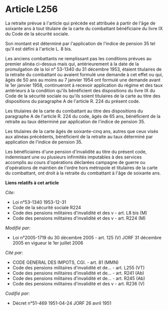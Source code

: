 # Article L256

La retraite prévue à l'article qui précède est attribuée à partir de l'âge de soixante ans à tout titulaire de la carte du
combattant bénéficiaire du livre IX du Code de la sécurité sociale.

Son montant est déterminé par l'application de l'indice de pension 35 tel qu'il est défini à l'article L. 8 bis.

Les anciens combattants ne remplissant pas les conditions prévues au premier alinéa ci-dessus mais qui, antérieurement à la
date de la promulgation de la loi n° 53-1340 du 31 décembre 1953, étaient titulaires de la retraite du combattant ou avaient
formulé une demande à cet effet ou qui, âgés de 50 ans au moins au 7 janvier 1954 ont formulé une demande avant le 1er
janvier 1958, continueront à recevoir application du régime et des taux antérieurs à la condition qu'ils bénéficient des
dispositions du livre IX du Code de la sécurité sociale ou qu'ils soient titulaires de la carte au titre des dispositions du
paragraphe A de l'article R. 224 du présent code.

Les titulaires de la carte du combattant au titre des dispositions du paragraphe A de l'article R. 224 du code, âgés de 65
ans, bénéficient de la retraite au taux déterminé par application de l'indice de pension 35.

Les titulaires de la carte âgés de soixante-cinq ans, autres que ceux visés aux alinéas précédents, bénéficient de la
retraite au taux déterminé par application de l'indice de pension 35.

Les bénéficiaires d'une pension d'invalidité au titre du présent code, indemnisant une ou plusieurs infirmités imputables à
des services accomplis au cours d'opérations déclarées campagne de guerre ou d'opérations de maintien de l'ordre hors
métropole et titulaires de la carte du combattant, ont droit à la retraite du combattant à l'âge de soixante ans.

**Liens relatifs à cet article**

_Cite_:

  - Loi n°53-1340 1953-12-31
  - Code de la sécurité sociale R224
  - Code des pensions militaires d'invalidité et des v - art. L8 bis (M)
  - Code des pensions militaires d'invalidité et des v - art. R224 (M)

_Modifié par_:

  - Loi n°2005-1719 du 30 décembre 2005 - art. 125 (V) JORF 31 décembre 2005 en vigueur le 1er juillet 2006

_Cité par_:

  - CODE GENERAL DES IMPOTS, CGI. - art. 81 (MMN)
  - Code des pensions militaires d'invalidité et de... - art. L255 (VT)
  - Code des pensions militaires d'invalidité et de... - art. R241 (Ab)
  - Code des pensions militaires d'invalidité et de... - art. R245 (Ab)
  - Code des pensions militaires d'invalidité et des v - art. R236 (V)

_Codifié par_:

  - Décret n°51-469 1951-04-24 JORF 26 avril 1951
